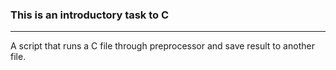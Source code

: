 ### This is an introductory task to C 
---
A script that runs a C file through preprocessor and save result to another file.
